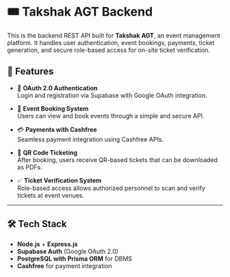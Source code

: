 # 🎟️ Takshak AGT Backend

This is the backend REST API built for **Takshak AGT**, an event management platform. It handles user authentication, event bookings, payments, ticket generation, and secure role-based access for on-site ticket verification.

## 🚀 Features

- 🔐 **OAuth 2.0 Authentication**  
  Login and registration via Supabase with Google OAuth integration.

- 📅 **Event Booking System**  
  Users can view and book events through a simple and secure API.

- 💳 **Payments with Cashfree**  
  Seamless payment integration using Cashfree APIs.

- 📄 **QR Code Ticketing**  
  After booking, users receive QR-based tickets that can be downloaded as PDFs.

- ✅ **Ticket Verification System**  
  Role-based access allows authorized personnel to scan and verify tickets at event venues.

---

## 🛠 Tech Stack

- **Node.js** + **Express.js**
- **Supabase Auth** (Google OAuth 2.0)
- **PostgreSQL with Prisma ORM** for DBMS
- **Cashfree** for payment integration

